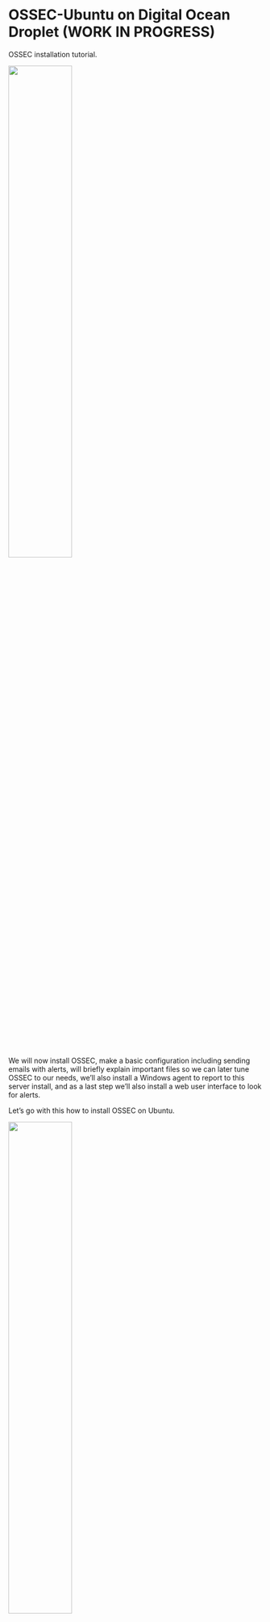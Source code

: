 
# OSSEC-Ubuntu on Digital Ocean Droplet (WORK IN PROGRESS)
OSSEC installation tutorial.<br/>

<img src="https://www.ossec.net/wp-content/uploads/2019/01/ossec.png" width=50% height=50%> 

We will now install OSSEC, make a basic configuration including sending emails with alerts, will briefly explain important files so we can later tune OSSEC to our needs, we’ll also install a Windows agent to report to this server install, and as a last step we’ll also install a web user interface to look for alerts.<br />

Let’s go with this how to install OSSEC on Ubuntu. 

<img src="https://images.squarespace-cdn.com/content/v1/5980deaee6f2e1738e18738c/1550165343634-2QDHAJHNQ82KZZ8KY91C/start-here-gif.gif" width=50% height=50%>

As always we do update system sources first.

**$ sudo apt update** 

<br/>
<br/>

If packages can be upgraded do it now.

**$ sudo apt upgrade -y** 

<br/>
<br/>

First we will install the necessary packages to build OSSEC from sources.

**$ sudo apt install build-essential gcc make unzip sendmail inotify-tools expect libevent-dev libpcre2-dev libz-dev libssl-dev -y**


<br/>
<br/>


Once these dependencies have been fulfilled it is time to download OSSEC and build it in our system.

**$ sudo wget -P /opt https://github.com/ossec/ossec-hids/archive/3.6.0.tar.gz**


<br/>
<br/>


The above command will download the OSSEC sources into the /opt directory. Before building those we need to extract them from the tarball. We’ll use the next command:

**$ sudo tar -zxf /opt/3.6.0.tar.gz --directory /opt**

<br/>
<br/>


Once downloaded and uncompressed we can start the installation process. Very conveniently there is an script already incorporated on the program for this task. We launch this installer.

**$ sudo sh /opt/ossec-hids-3.6.0/install.sh**

<br/>
<br/>


This will trigger the script which will first ask a few questions and then it will build and install OSSEC in our system.

First step we will be aksed what language to use:

**$ sudo sh /opt/ossec-hids-3.6.0/install.sh**

<br/>
<br/>



(en/br/cn/de/el/es/fr/hu/it/jp/nl/pl/ru/sr/tr?) [en]:

I’ll choose the default. Pick up yours. 

Than **PRESS ENTER.**

<br/>
<br/>



Next we will install the OSSEC script.

OSSEC HIDS v3.6.0 Installation Script - http://www.ossec.net


You are about to start the installation process of the OSSEC HIDS.

You must have a C compiler pre-installed in your system.


- System: Linux ossecman 4.15.0-88-generic

- User: root

- Host: ossecman

**-- Press ENTER to continue or Ctrl-C to abort. --**


<br/>
<br/>



Next the questions start.

1- What kind of installation do you want (server, agent, local, hybrid or help)?

Type **server**. 

<br/>
<br/>


You see message like this.

- Server installation chosen.


Next, choosing where to install OSSEC.

2- Setting up the installation environment.


- Choose where to install the OSSEC HIDS [/var/ossec]:

**Use the default by pressing enter**

<br/>
<br/>



Next configure OSSEC.

3- Configuring the OSSEC HIDS.


3.1- Do you want e-mail notification? (y/n) [y]:

Type **Yes**

<br/>
<br/>



- What's your e-mail address?

Type the **your email** or use **root@localhost**

<br/>
<br/>



3.1- Do you want e-mail notification? (y/n) [y]:

<br/>

Type **Y**

<br/>
<br/>

- What's your e-mail address? root@localhost or your email address.


- We found your SMTP server as: 127.0.0.1 or IP Address of server 


- Do you want to use it? (y/n) [y]:

<br/>

Type **Y**

<br/>
<br/>

Note: This option alerts will be root’s mail account. And they will read similar to this following format.



3.2- Do you want to run the integrity check daemon? (y/n) [y]:

<br/>

Type **Y**


<br/>
<br/>


Time to ask if a rootkit check daemon is of your interest. Why not? 


<br/>

Type **Y**


<br/>
<br/>


3.3- Do you want to run the rootkit detection engine? (y/n) [y]:

<br/>

**Y**


<br/>
<br/>


3.4- Active response allows you to execute a specific

command based on the events received. For example,

you can block an IP address or disable access for

a specific user.

More information at:

http://www.ossec.net/en/manual.html#active-response

- Do you want to enable active response? (y/n) [y]:

If you want strongest security than choose:


<br/>

Type **Y**

<br/>
<br/>


Now we’ll be aksed an interesting question.

- By default, we can enable the host-deny and the

firewall-drop responses. The first one will add

a host to the /etc/hosts.deny and the second one

will block the host on iptables (if linux) or on

ipfilter (if Solaris, FreeBSD or NetBSD).

- They can be used to stop SSHD brute force scans,

portscans and some other forms of attacks. You can

also add them to block on snort events, for example.

- Do you want to enable the firewall-drop response? (y/n) [y]: 

<br/>

Choose **Y**


<br/>
<br/>



If you choose yes you’ll see something like this.


- firewall-drop enabled (local) for levels >= 6

-ip_address_here


Go to next question.


Now, this question will be asked.

Do you want to add more IPs to the white list? (y/n)? [n]:

**Press Enter**

<br/>
<br/>


Next, is enabling system log remotely.


3.5- Do you want to enable remote syslog (port 514 udp)? (y/n) [y]:

**Press Enter**

<br/>
<br/>



Now after all the questions you should see something similar to this message.


3.6- Setting the configuration to analyze the following logs:

-- /var/log/auth.log

-- /var/log/syslog

-- /var/log/dpkg.log


**--- Press ENTER to continue ---**

<br/>
<br/>



The last message from the build will read very similar to this.

- System is Debian (Ubuntu or derivative).

- Init script modified to start OSSEC HIDS during boot.

- Configuration finished properly.

- To start OSSEC HIDS:

/var/ossec/bin/ossec-control start

- To stop OSSEC HIDS:

/var/ossec/bin/ossec-control stop

- The configuration can be viewed or modified at /var/ossec/etc/ossec.conf

Thanks for using the OSSEC HIDS.

If you have any question, suggestion or if you find any bug,

contact us at https://github.com/ossec/ossec-hids or using

our public maillist at

https://groups.google.com/forum/#!forum/ossec-list

More information can be found at http://www.ossec.net

<br/>
<br/>


**--- Press ENTER to finish (maybe more information below). ---**

Click enter and continue.

## You server should now be installed and operational.




<img src="https://i.dlpng.com/static/png/6994062_preview.png" width=30% height=30%>  

# Next, to connect agent and server, you need to add an agent.

Run the 'manage_agents' to add or remove them:

/var/ossec/bin/manage_agents

More information at:

http://www.ossec.net/en/manual.html#ma



Once OSSEC has been finally installed we need to make systemd aware of it so can can monitor processes related to it with sytem-based tools.

**$ sudo systemctl enable ossec** 

<br/>
<br/>

# Congratulations!

<img src="https://media4.giphy.com/media/l0Ex9wjSaCkrCuKC4/giphy.gif" width=50% height=50%>

<img src="https://www.cuny.edu/wp-content/uploads/sites/4/page-assets/home-preview/cuny-tuesday/CUNYGive-BCC-ani.gif" width=50% height=50%>
